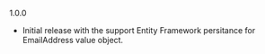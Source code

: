 ﻿1.0.0
  - Initial release with the support Entity Framework persitance for EmailAddress value object.
